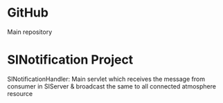 # GitHub
Main repository

<h1>SINotification Project </h1>

<p>
SINotificationHandler: Main servlet which receives the message from consumer in SIServer & 
broadcast the same to all connected atmosphere resource
</p>
